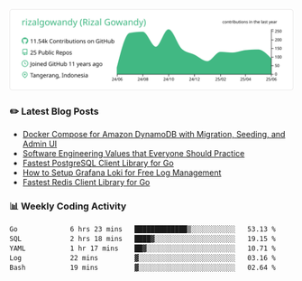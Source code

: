![profile-details](profile-summary-card-output/vue/0-profile-details.svg)

### :pencil2: Latest Blog Posts
<!-- BLOG-POST-LIST:START -->
- [Docker Compose for Amazon DynamoDB with Migration, Seeding, and Admin UI](https://medium.com/geekculture/docker-compose-for-amazon-dynamodb-with-migration-seeding-and-admin-ui-db11a348cc6a?source=rss-5763b0f1aba6------2)
- [Software Engineering Values that Everyone Should Practice](https://levelup.gitconnected.com/software-engineering-values-that-everyone-should-practice-c980d00cd103?source=rss-5763b0f1aba6------2)
- [Fastest PostgreSQL Client Library for Go](https://levelup.gitconnected.com/fastest-postgresql-client-library-for-go-579fa97909fb?source=rss-5763b0f1aba6------2)
- [How to Setup Grafana Loki for Free Log Management](https://levelup.gitconnected.com/how-to-setup-grafana-loki-for-free-log-management-ceb60558503c?source=rss-5763b0f1aba6------2)
- [Fastest Redis Client Library for Go](https://levelup.gitconnected.com/fastest-redis-client-library-for-go-7993f618f5ab?source=rss-5763b0f1aba6------2)
<!-- BLOG-POST-LIST:END -->

### 📊 Weekly Coding Activity
<!--START_SECTION:waka-->

```txt
Go             6 hrs 23 mins   █████████████▒░░░░░░░░░░░   53.13 %
SQL            2 hrs 18 mins   ████▓░░░░░░░░░░░░░░░░░░░░   19.15 %
YAML           1 hr 17 mins    ██▓░░░░░░░░░░░░░░░░░░░░░░   10.71 %
Log            22 mins         ▓░░░░░░░░░░░░░░░░░░░░░░░░   03.16 %
Bash           19 mins         ▓░░░░░░░░░░░░░░░░░░░░░░░░   02.64 %
```

<!--END_SECTION:waka-->
